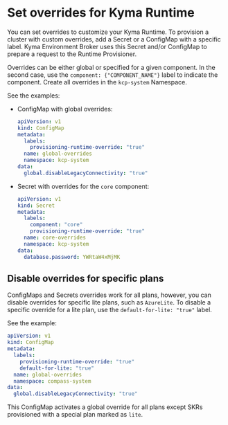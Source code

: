 # Set overrides for Kyma Runtime

You can set overrides to customize your Kyma Runtime. To provision a cluster with custom overrides, add a Secret or a ConfigMap with a specific label. Kyma Environment Broker uses this Secret and/or ConfigMap to prepare a request to the Runtime Provisioner.

Overrides can be either global or specified for a given component. In the second case, use the `component: {"COMPONENT_NAME"}` label to indicate the component. Create all overrides in the `kcp-system` Namespace.

See the examples:

- ConfigMap with global overrides:
    ```yaml
    apiVersion: v1
    kind: ConfigMap
    metadata:
      labels:
        provisioning-runtime-override: "true"
      name: global-overrides
      namespace: kcp-system
    data:
      global.disableLegacyConnectivity: "true"
    ```  

- Secret with overrides for the `core` component:
    ```yaml
    apiVersion: v1
    kind: Secret
    metadata:
      labels:
        component: "core"
        provisioning-runtime-override: "true"
      name: core-overrides
      namespace: kcp-system
    data:
      database.password: YWRtaW4xMjMK
    ```  

## Disable overrides for specific plans

ConfigMaps and Secrets overrides work for all plans, however, you can disable overrides for specific lite plans, such as `AzureLite`.
To disable a specific override for a lite plan, use the `default-for-lite: "true"` label.

See the example:

```yaml
apiVersion: v1
kind: ConfigMap
metadata:
  labels:
    provisioning-runtime-override: "true"
    default-for-lite: "true"
  name: global-overrides
  namespace: compass-system
data:
  global.disableLegacyConnectivity: "true"
```  
    
This ConfigMap activates a global override for all plans except SKRs provisioned with a special plan marked as `lite`.
